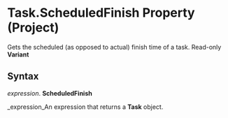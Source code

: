 
# Task.ScheduledFinish Property (Project)

Gets the scheduled (as opposed to actual) finish time of a task. Read-only  **Variant**


## Syntax

 _expression_. **ScheduledFinish**

 _expression_An expression that returns a  **Task** object.

